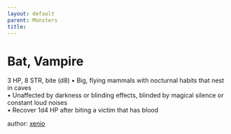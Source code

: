 ```yaml
---
layout: default
parent: Monsters 
title: 
--- 
```

# Bat, Vampire
3 HP,  8 STR, bite (d8)
• Big, flying mammals with nocturnal habits that nest in caves  
• Unaffected by darkness or blinding effects, blinded by magical silence or constant loud noises  
• Recover 1d4 HP after biting a victim that has blood  




author: [xenio](https://xenioinabottle.blogspot.com/2021/02/classic-monsters-for-cairnito-part-1.html) 


